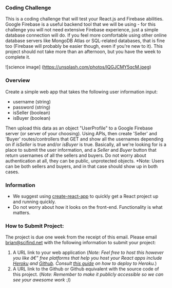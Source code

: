 ### Coding Challenge ###

This is a coding challenge that will test your React.js and Firebase abilities. Google Firebase is a useful backend tool that we will be using - for this challenge you will not need extensive Firebase experience, just a simple database connection will do. If you feel more comfortable using other online database servers like MongoDB Atlas or SQL-related databases, that is fine too (Firebase will probably be easier though, even if you're new to it). This project should not take more than an afternoon, but you have the week to complete it.

![science image]
(https://unsplash.com/photos/lQGJCMY5qcM.jpeg)

### Overview ###
Create a simple web app that takes the following user information input:
  - username (string)
  - password (string)
  - isSeller (boolean)
  - isBuyer (boolean)
  
Then upload this data as an object "UserProfile" to a Google Firebase server (or server of your choosing). Using APIs, then create 'Seller' and 'Buyer' routes/controllers that GET and show all the usernames depending on if *isSeller* is true and/or *isBuyer* is true. Basically, all we're looking for is a place to submit the user information, and a *Seller* and *Buyer* button that return usernames of all the sellers and buyers. Do not worry about authentication at all, they can be public, unprotected objects. *Note: Users can be both sellers and buyers, and in that case should show up in both cases.


### Information ###
  - We suggest using [create-react-app](https://github.com/facebook/create-react-app) to quickly get a React project up and running quickly. 
  - Do not worry about how it looks on the front-end. Functionality is what matters.

### How to Submit Project: ###
The project is due one week from the receipt of this email. Please email brian@scifind.net with the following information to submit your project:

  1. A URL link to your web application (*Note: Feel free to host this however you like â€” free platforms that help you host your React apps include [Heroku](https://heroku.com/) and [Github](https://github.com/). Consult [this guide](https://medium.com/better-programming/how-to-deploy-your-react-app-to-heroku-aedc28b218ae) on how to deploy to Heroku.*)
  2. A URL link to the Github or Github equivalent with the source code of this project. (*Note: Remember to make it publicly accessible so we can see your awesome work :)*)
